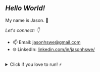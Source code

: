 ## *Hello World!*

My name is Jason. 👋

*Let's connect: 👇* 
- 📫 Email: [jasonhswe@gmail.com](https://www.linkedin.com/in/jasonhswe/)
- 🌐 LinkedIn: [linkedin.com/in/jasonhswe/](https://www.linkedin.com/in/jasonhswe/)

##
<details>
    <summary>Click if you love to run! ⚡</summary>
    Follow me on 🏃‍♂️ <a href="https://strava.app.link/1YmU6XemSJb">Strava</a>! 💨
</details>


<!--
**itsdayson/itsdayson** is a ✨ _special_ ✨ repository because its `README.md` (this file) appears on your GitHub profile.

Here are some ideas to get you started:

- 🔭 I’m currently working on ...
- 🌱 I’m currently learning ...
- 👯 I’m looking to collaborate on ...
- 🤔 I’m looking for help with ...
- 💬 Ask me about ...
- 📫 How to reach me: ...
- 😄 Pronouns: ...
- ⚡ Fun fact: ...
-->
